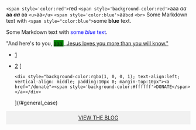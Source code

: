 `<span style='color:red'>`red
`<span style='background-color:red'>`aaa
*aa*
**aa**
***aa***
~~aa~~
`<u>`aa`</u>`
`<span style='color:blue'>`aa`bcd`
`<br>`
Some Markdown text with `<span style="color:blue">`some **blue** text.

<p>Some Markdown text with <span style="color:blue">some <em>blue</em> text</span>.</p>
"And here's to you, 
  <span style="background-color:green">
  <a href=/#general_case>
    aaa
  </span>
  , Jesus loves you more than you will know."

* [1](/#general_case)
* [2](/#general_case)
  [
  ```
  <div style="background-color:rgba(1, 0, 0, 1); text-align:left; vertical-align: middle; padding:10px 0; margin-top:10px"><a href="/donate"><span style='background-color:#ffffff'>DONATE</span></a></div>
  ```

  ](/#general_case)

<div style="background-color:rgba(0, 0, 0, 0.0470588); text-align:center; vertical-align: middle; padding:10px 0; margin-top:10px">
<a href="/blog">VIEW THE BLOG</a>
</div>


